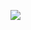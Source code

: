 ![](https://lh3.googleusercontent.com/R0ryL7UHbGAR5AiBlJB7sGfzokdcLq3KgO5-JDTm6_XoandU6_-xJYMHyNeIEWuzbGZ9m-MGRjbZvDxzvDA2=w1920-h902-rw)
